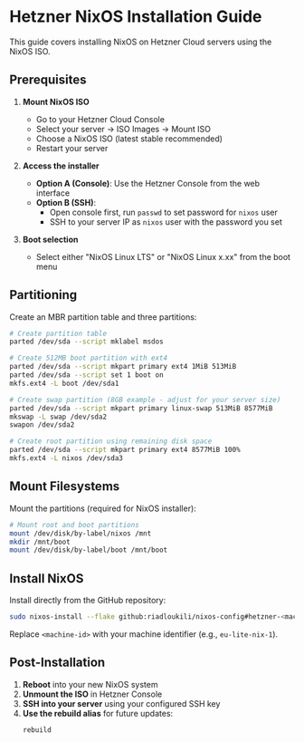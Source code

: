# Hetzner NixOS Installation Guide

This guide covers installing NixOS on Hetzner Cloud servers using the NixOS ISO.

## Prerequisites

1. **Mount NixOS ISO**
   - Go to your Hetzner Cloud Console
   - Select your server → ISO Images → Mount ISO
   - Choose a NixOS ISO (latest stable recommended)
   - Restart your server

2. **Access the installer**
   - **Option A (Console)**: Use the Hetzner Console from the web interface
   - **Option B (SSH)**: 
     - Open console first, run `passwd` to set password for `nixos` user
     - SSH to your server IP as `nixos` user with the password you set

3. **Boot selection**
   - Select either "NixOS Linux LTS" or "NixOS Linux x.xx" from the boot menu

## Partitioning

Create an MBR partition table and three partitions:

```bash
# Create partition table
parted /dev/sda --script mklabel msdos

# Create 512MB boot partition with ext4
parted /dev/sda --script mkpart primary ext4 1MiB 513MiB
parted /dev/sda --script set 1 boot on
mkfs.ext4 -L boot /dev/sda1

# Create swap partition (8GB example - adjust for your server size)
parted /dev/sda --script mkpart primary linux-swap 513MiB 8577MiB
mkswap -L swap /dev/sda2
swapon /dev/sda2

# Create root partition using remaining disk space
parted /dev/sda --script mkpart primary ext4 8577MiB 100%
mkfs.ext4 -L nixos /dev/sda3
```

## Mount Filesystems

Mount the partitions (required for NixOS installer):

```bash
# Mount root and boot partitions
mount /dev/disk/by-label/nixos /mnt
mkdir /mnt/boot
mount /dev/disk/by-label/boot /mnt/boot
```

## Install NixOS

Install directly from the GitHub repository:

```bash
sudo nixos-install --flake github:riadloukili/nixos-config#hetzner-<machine-id>
```

Replace `<machine-id>` with your machine identifier (e.g., `eu-lite-nix-1`).

## Post-Installation

1. **Reboot** into your new NixOS system
2. **Unmount the ISO** in Hetzner Console
3. **SSH into your server** using your configured SSH key
4. **Use the rebuild alias** for future updates:
   ```bash
   rebuild
   ```